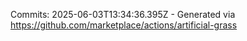 Commits: 2025-06-03T13:34:36.395Z - Generated via https://github.com/marketplace/actions/artificial-grass
<br>
